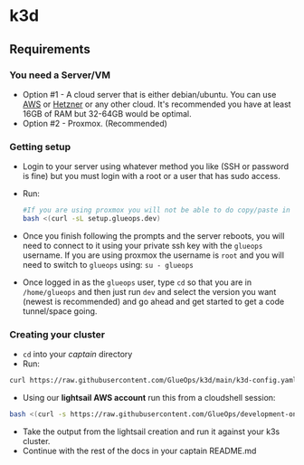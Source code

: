 # k3d

## Requirements

### You need a Server/VM

- Option #1 - A cloud server that is either debian/ubuntu. You can use [AWS](https://cde.glueops.dev) or [Hetzner](https://www.hetzner.com/) or any other cloud. It's recommended you have at least 16GB of RAM but 32-64GB would be optimal.
- Option #2 - Proxmox. (Recommended)
  
### Getting setup

- Login to your server using whatever method you like (SSH or password is fine) but you must login with a root or a user that has sudo access.
- Run:

  ```bash
  #If you are using proxmox you will not be able to do copy/paste in the web ssh console.
  bash <(curl -sL setup.glueops.dev)
  ```

- Once you finish following the prompts and the server reboots, you will need to connect to it using your private ssh key with the `glueops` username. If you are using proxmox the username is `root` and you will need to switch to `glueops` using: `su - glueops`
- Once logged in as the `glueops` user, type `cd` so that you are in `/home/glueops` and then just run `dev` and select the version you want (newest is recommended) and go ahead and get started to get a code tunnel/space going.

### Creating your cluster

- `cd` into your _captain_ directory
- Run:

```bash
curl https://raw.githubusercontent.com/GlueOps/k3d/main/k3d-config.yaml -o k3d-config.yaml && k3d cluster create --config k3d-config.yaml && bash <(curl -sL https://raw.githubusercontent.com/GlueOps/k3d/main/add-machineid.sh)
```

- Using our **lightsail AWS account** run this from a cloudshell session:

```bash
bash <(curl -s https://raw.githubusercontent.com/GlueOps/development-only-utilities/main/tools/aws/lightsail.sh)
```

- Take the output from the lightsail creation and run it against your k3s cluster.
- Continue with the rest of the docs in your captain README.md

